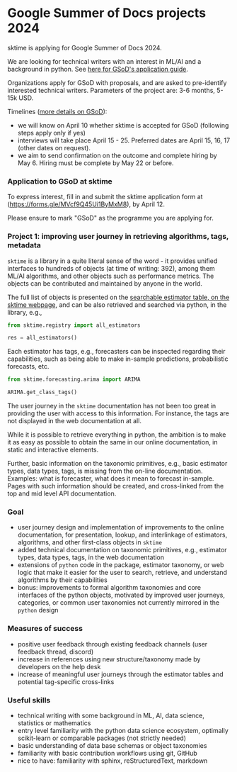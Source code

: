 # Google Summer of Docs projects 2024

sktime is applying for Google Summer of Docs 2024.

We are looking for technical writers with an interest in ML/AI and a background in python.
See [here for GSoD's application guide](https://developers.google.com/season-of-docs/docs/tech-writer-guide).

Organizations apply for GSoD with proposals, and are asked to pre-identify interested technical writers.
Parameters of the project are: 3-6 months, 5-15k USD.

Timelines ([more details on GSoD](https://developers.google.com/season-of-docs/docs/timeline)):

* we will know on April 10 whether sktime is accepted for GSoD (following steps apply only if yes)
* interviews will take place April 15 - 25. Preferred dates are April 15, 16, 17 (other dates on request).
* we aim to send confirmation on the outcome and complete hiring by May 6. Hiring must be complete by May 22 or before.

### Application to GSoD at sktime

To express interest, fill in and submit the sktime application form at (https://forms.gle/MVcf9Q45Ui1ByMxM8), by April 12.

Please ensure to mark "GSoD" as the programme you are applying for.


### Project 1: improving user journey in retrieving algorithms, tags, metadata

`sktime` is a library in a quite literal sense of the word - it provides unified interfaces to hundreds of objects (at time of writing: 392),
among them ML/AI algorithms, and other objects such as performance metrics. The objects can be contributed and maintained by anyone in the world.

The full list of objects is presented on the [searchable estimator table, on the sktime webpage](https://www.sktime.net/en/latest/estimator_overview.html),
and can be also retrieved and searched via python, in the library, e.g.,

```python
from sktime.registry import all_estimators

res = all_estimators()
```

Each estimator has tags, e.g., forecasters can be inspected regarding their capabilities, such as being able to make in-sample predictions, probabilistic forecasts, etc.

```python
from sktime.forecasting.arima import ARIMA

ARIMA.get_class_tags()
```

The user journey in the `sktime` documentation has not been too great in providing the user with access to this information.
For instance, the tags are not displayed in the web documentation at all.

While it is possible to retrieve everything in python, the ambition is to make it as easy as possible to obtain the same in our online documentation, in static and interactive elements.

Further, basic information on the taxonomic primitives, e.g., basic estimator types, data types, tags, is missing from the on-line documentation. Examples: what is forecaster, what does it mean to forecast in-sample.
Pages with such information should be created, and cross-linked from the top and mid level API documentation.

### Goal

* user journey design and implementation of improvements to the online documentation, for presentation, lookup, and interlinkage of estimators, algorithms, and other first-class objects in `sktime`
* added technical documentation on taxonomic primitives, e.g., estimator types, data types, tags, in the web documentation
* extensions of `python` code in the package, estimator taxonomy, or web logic that make it easier for the user to search, retrieve, and understand algorithms by their capabilities
* bonus: improvements to formal algorithm taxonomies and core interfaces of the python objects, motivated by improved user journeys, categories, or common user taxonomies not currently mirrored in the `python` design

### Measures of success

* positive user feedback through existing feedback channels (user feedback thread, discord)
* increase in references using new structure/taxonomy made by developers on the help desk
* increase of meaningful user journeys through the estimator tables and potential tag-specific cross-links

### Useful skills

* technical writing with some background in ML, AI, data science, statistics or mathematics
* entry level familiarity with the python data science ecosystem, optimally scikit-learn or comparable packages (not strictly needed)
* basic understanding of data base schemas or object taxonomies
* familiarity with basic contribution workflows using git, GitHub
* nice to have: familiarity with sphinx, reStructuredText, markdown

